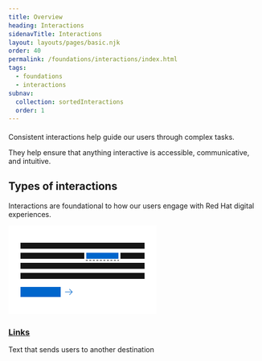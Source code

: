 ```yaml
---
title: Overview
heading: Interactions
sidenavTitle: Interactions
layout: layouts/pages/basic.njk
order: 40
permalink: /foundations/interactions/index.html
tags:
  - foundations
  - interactions
subnav:
  collection: sortedInteractions
  order: 1
---
```


<link rel="stylesheet"
      href="/assets/packages/@rhds/elements/elements/rh-tile/rh-tile-lightdom.css"
      data-helmet>

<script type="module" data-helmet>
  import '@rhds/elements/rh-tile/rh-tile.js';
</script>

<style data-helmet>
  .large-red-text {
    grid-area: h;
    font-size: var(--rh-font-size-heading-2xl);
    font-weight: var(--rh-font-weight-heading-regular);
    font-family: var(--rh-font-family-heading);
    line-height: var(--rh-line-height-heading);
    color: var(--rh-color-brand-red);
    margin-block-end: var(--rh-space-xl);
  }
</style>

<h2 class="large-red-text">Consistent interactions help guide our users through complex tasks.</h2>

They help ensure that anything interactive is accessible, communicative, and intuitive.

## Types of interactions

Interactions are foundational to how our users engage with Red Hat digital experiences.

<nav id="interactions-nav"
     class="grid sm-three-columns"
     aria-label="Interaction types">
    <rh-tile compact>
      <img alt="abstract representation of a paragraph with an inline link and a call to action"
           src="./types-of-interactions-links.svg"
           slot="image"
           width="295"
           height="176"
           style="background-color: var(--rh-color-surface-lightest);"
           loading="lazy">
      <h3 slot="headline"><a href="/foundations/interactions/links">Links</a></h3>
      Text that sends users to another destination
    </rh-tile>
</nav>